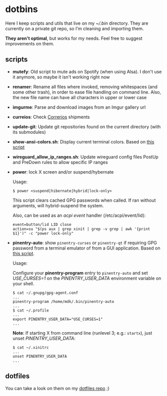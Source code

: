 # dotbins

Here I keep scripts and utils that live on my *~/.bin* directory. They are
currently on a private git repo, so I'm cleaning and importing them.

**They aren't optimal**, but works for my needs. Feel free to suggest
improvements on them.

## scripts
- **mutefy**: Old script to mute ads on Spotify (when using Alsa). I don't use
  it anymore, so maybe it isn't working right now
- **renamer**: Rename all files where invoked, removing whitespaces (and some
  other trash), in order to ease file handling on command line. Also, the new
  file name can have all characters in upper or lower case
- **imgurme**: Parse and download images from an Imgur gallery url
- **curreios**: Check [Correrios](http://websro.correios.com.br/sro_bin/txect01$.startup?P_LINGUA=001&P_TIPO=001)
  shipments
- **update-git**: Update git repositories found on the current directory (with
  its submodules)
- **show-ansi-colors.sh**: Display current terminal colors. Based on
  [this script](https://gist.github.com/eliranmal/b373abbe1c21e991b394bdffb0c8a6cf)
- **wireguard_allow_ip_ranges.sh**: Update wireguard config files PostUp and
  PreDown rules to allow specific IP ranges
- **power**: lock X screen and/or suspend/hybernate

    Usage:
    ```shell
    $ power <suspend|hibernate|hybrid|lock-only>
    ```

    This script clears cached GPG passwords when called. If ran without
    arguments, will hybrid-suspend the system.

    Also, can be used as an *acpi event* handler (/etc/acpi/event/lid):
    ```shell
    event=button/lid LID close
    action=su "$(ps aux | grep xinit | grep -v grep | awk '{print $1}')" -c "power lock-only"
    ```

- **pinentry-auto**: show `pinentry-curses` or `pinentry-qt` if requiring GPG
  password from a terminal emulator of from a GUI application. Based on [this
  script](https://kevinlocke.name/bits/2019/07/31/prefer-terminal-for-gpg-pinentry/).

    Usage:

    Configure your **pinentry-program** entry to `pinentry-auto` and set
    *USE_CURSES=1* on the *PINENTRY_USER_DATA* environment variable on your
    shell.
    ```shell
    $ cat ~/.gnupg/gpg-agent.conf
    ...
    pinentry-program /home/mdk/.bin/pinentry-auto
    ...
    $ cat ~/.profile
    ...
    export PINENTRY_USER_DATA="USE_CURSES=1"
    ...
    ```

    **Note**: If starting X from command line (runlevel 3; e.g.: `startx`),
    just unset *PINENTRY_USER_DATA*:
    ```shell
    $ cat ~/.xinitrc
    ...
    unset PINENTRY_USER_DATA
    ...
    ```

## dotfiles
You can take a look on them on my [dotfiles repo](https://git.sr.ht/~mdkcore/dotfiles) ;)
